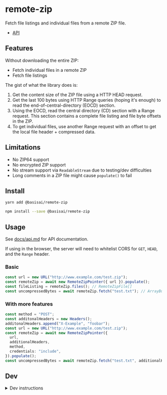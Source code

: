 # remote-zip

Fetch file listings and individual files from a remote ZIP file.

- [API](docs/api.md)

## Features

Without downloading the entire ZIP:

- Fetch individual files in a remote ZIP
- Fetch file listings

The gist of what the library does is:

1. Get the content size of the ZIP file using a HTTP HEAD request.
2. Get the last 100 bytes using HTTP Range queries (hoping it's enough) to read the end-of-central-directory (EOCD) section.
3. Using the EOCD, read the central directory (CD) section with a Range request. This section contains a complete file listing and file byte offsets in the ZIP.
4. To get individual files, use another Range request with an offset to get the local file header + compressed data.

## Limitations

- No ZIP64 support
- No encrypted ZIP support
- No stream support via `ReadableStream` due to testing/dev difficulties
- Long comments in a ZIP file might cause `populate()` to fail

## Install

```bash
yarn add @basisai/remote-zip
```

```bash
npm install --save @basisai/remote-zip
```

## Usage

See [docs/api.md](docs/api.md) for API documentation.

If using in the browser, the server will need to whitelist CORS for `GET`, `HEAD`, and the `Range` header.

### Basic

```ts
const url = new URL("http://www.example.com/test.zip");
const remoteZip = await new RemoteZipPointer({ url }).populate();
const fileListing = remoteZip.files(); // RemoteZipFile[]
const uncompressedBytes = await remoteZip.fetch("test.txt"); // ArrayBuffer
```

### With more features

```ts
const method = "POST";
const additonalHeaders = new Headers();
additonalHeaders.append("X-Example", "foobar");
const url = new URL("http://www.example.com/test.zip");
const remoteZip = await new RemoteZipPointer({
  url,
  additionalHeaders,
  method,
  credentials: "include",
}).populate();
const uncompressedBytes = await remoteZip.fetch("test.txt", additionalHeaders);
```

## Dev

<details>
<summary>Dev instructions</summary>
See `scripts` in `package.json` for more scripts.

- `yarn d` watch and build
- `yarn t:watch` watch and test
- `yarn lint`
- `yarn build`

Run tests and checks with Docker

```
docker-compose -f docker-compose.test.yml up --build
```

### Publish

#### Setup

1. Get an automation token from npm under settings

   ```
   https://www.npmjs.com/settings/aicadium/tokens/
   ```

2. Add the token to your repository secrets.

   ```
   https://github.com/$YOUR_USERNAME/$YOUR_REPO_NAME/settings/secrets/actions/new
   ```

   - Name: `NPM_TOKEN`
   - Value: The automation token you got from the previous step

#### Run

1. Create a new release.

   ```
   https://github.com/$YOUR_USERNAME/$YOUR_REPO_NAME/releases
   ```

   The workflow at `./github/workflows/publish.yml` should run and publish your packages to both NPM and GitHub Packages.

   Don't forget to bump your version number in `package.json` before this.
   </details>
